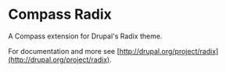 Compass Radix
=============

A Compass extension for Drupal's Radix theme.

For documentation and more see [http://drupal.org/project/radix](http://drupal.org/project/radix).